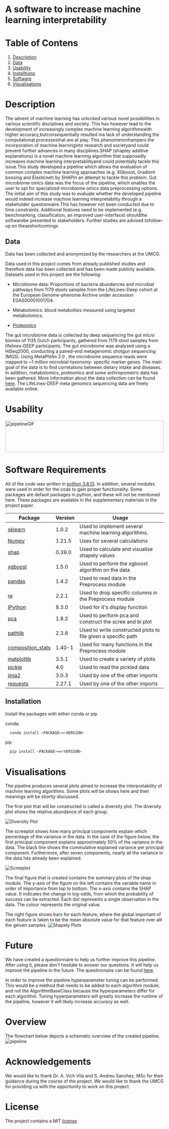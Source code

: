 # A software to increase machine learning interpretability

# Table of Contens
1. [Description](#Description)
2. [Data](#Data)
3. [Usability](#Usability)
4. [Installtions](#Installations)
5. [Software](#Software)
6. [Visualisations](#Visualisations)


# Description
The advent of  machine  learning has unlocked various novel  possibilities  in  various scientific  disciplines  and society.  This has  however  lead  to the  development  of increasingly complex machine learning algorithmswith higher accuracy,butconsequentially resulted ina lack of understanding the computational processesthat are at play.  This phenomenonhampers  the  incorporation  of machine  learninginto  research  and  societyand could prevent further  advances  in  many  disciplines.SHAP (shapley  additive  explanations)  is  a  novel  machine learning  algorithm  that supposedly  increases  machine learning interpretabilityand could potentially tackle this issue.This study developed a pipeline which allows the evaluation  of common complex  machine  learning approaches   (e.g.   XGboost,   Gradient   boosing   and Elasticnet) by   SHAPin  an   attempt   to   tackle   this problem. Gut microbiome omics data was the focus of the pipeline,   which enables   the   user   to   opt   for specialized   microbiome   omics   data preprocessing options. The  initial  aim  of  this  study  was  to  evaluate whether the  developed  pipeline  would indeed increase machine learning interpretability through a stakeholder questionnaire.This  has  however  not  been  conducted due to time constraints. Additional features need to be implemented   (e.g.   benchmarking,   classification, an improved   user-interface) shouldthe   softwarebe presented to stakeholders. Further studies are advised tofollow-up on theseshortcomings




## Data
Data has been collected and anonymized by the researchers at the UMCG. 

Data used in this project comes from already published studies and therefore data has been collected and has been made publicly available. Datasets used in this project are the following: 

-  Microbiome data: Proportions of bacteria abundances and microbial pathways from 1179 stools samples from the LifeLines-Deep cohort at the European Genome-phenome Archive under accession EGAS00001001704. 

- Metabolomics: blood metabolites measured using targeted metabolomics.  

- [Proteomics](https://www.olink.com)  

The gut microbiome data is collected by deep sequencing the gut micro biomes of 1135 Dutch participants, gathered from 1179 stool samples from lifelines-DEEP participants. The gut microbiome was analysed using a HiSeq2000, conducting a paired-end metagenomic shotgun sequencing (MGS). 
Using MetaPhlAn 2.0 , the microbiome sequence reads were mapped to ~1 million microbial-taxonomy- specific marker genes. The main goal of the data is to find correlations between dietary intake and diseases. In addition, metabolomics, proteomics and some anthropometric data has been gathered.
More information about the data collection can be found [here](https://ega-archive.org/studies/EGAS00001005027). 
The LifeLines-DEEP meta genomics sequencing data are freely available online. 

# Usability

<img src="Visualisations/Usage.gif" alt="pipelineGIF" height="100" width="100%">


# Software Requirements

All of the code was written in [python 3.8.13](https://www.python.org/downloads/release/python-3813/).
In addition, several modules were used in order for the code to gain proper functionality. Some packages are default 
packages in python, and these will not be mentioned here. These packages are available in the supplementary materials
in the project paper.

| Package                                                             | Version | Usage                                                         |
|---------------------------------------------------------------------|---------|---------------------------------------------------------------|
| [sklearn](https://scikit-learn.org/stable/supervised_learning.html) | 1.0.2   | Used to implement several  machine learning algorithms.       |
| [Numpy](https://numpy.org/)                                         | 1.21.5  | Uses for several calculations                                 |
| [shap](https://shap.readthedocs.io/en/latest/index.html)            | 0.39.0  | Used to calculate and visualise shapely values                |
| [xgboost](https://xgboost.readthedocs.io/en/stable/)                | 1.5.0   | Used to perform the xgboost algorithm on the data             |
| [pandas](https://pandas.pydata.org/docs/)                           | 1.4.2   | Used to read data in the Preprocess module                    |
| [re](https://docs.python.org/3/library/re.html)                     | 2.2.1   | Used to drop specific columns in the Preprocess module        |
| [IPython](https://pypi.org/project/ipython/)                        | 8.3.0   | Used for it's display function                                |
| [pca](https://pypi.org/project/pca/)                                | 1.8.2   | Used to perform pca and construct the scree and bi plot       |
| [pathlib](https://docs.python.org/3/library/pathlib.html)           | 2.3.6   | Used to write constructed plots to file given a specific path |
| [composition_stats](https://pypi.org/project/composition-stats/)    | 1.40-1  | Used for many functions in the Preprocess module              |
| [matplotlib](https://matplotlib.org/)                               | 3.5.1   | Used to create a variety of plots                             |
| [pickle](https://docs.python.org/3/library/pickle.html)             | 4.0     | Used to read the pickled data                                 |
| [jinja2](https://jinja.palletsprojects.com/en/3.0.x/)               | 3.0.3   | Used by one of the other imports                              |
| [requests](https://requests.readthedocs.io/en/latest/)              | 2.27.1  | Used by one of the other imports                              |


## Installation
Install the packages with either conda or pip.

conda:
```bash
  conda install <PACKAGE>=<VERSION>
```

pip
```bash
  pip install <PACKAGE>==<VERSION>
```


# Visualisations
The pipeline produces several plots aimed to increase the interpretability of machine learning algorithms.
Some plots will be shows here and their meanings will be shortly discussed.


The first plot that will be constructed is called a diversity plot. The diversity plot shows the relative abundance of each group.

![Diversity Plot](Visualisations/DiversityPlot.png)


The screeplot shows how many principal components explain which percentage of the variance in the data. In the case of the figure below, the first principal component explains approximately 50% of the variance in the data. The black line shows the cummulative explained variance per principal component. Furthermore, after seven components, nearly all the variance in the data has already been explained.

![Screeplot](Visualisations/Screeplot.png)



The final figure that is created contains the summary plots of the shap module. The y-axis of the figure on the left contains the variable name in order of importance from top to bottom. The x-axis contains the SHAP value. It indicates the change in log-odds, from which the probability of success can be extracted. Each dot represents a single observation in the data. The colour represents the original value.

The right figure shows bars for each feature, where the global important of each feature is taken to be the 
mean absolute value for that feature over alll the geiven samples.
![Shapely Plots](Visualisations/ShapelyPlots.png)


# Future
We have created a questionnaire to help us further improve this pipeline. After using it, please don't hesitate 
to answer our questions. It will help us improve the pipeline in the future. The questionnaire can be found
[here](https://docs.google.com/forms/d/e/1FAIpQLSc_e2J3mxyiqu-RCSdUfX8M3nImsFRcippZnV-pZy27q75qNQ/viewform).

In order to improve the pipeline hyperparameter tuning can be performed. This would be a method that needs to be added to each algorithm module,
and not the AlgorithmBaseClass because the hyperparameters differ for each algorithm. Tuning hyperparameters will greatly increase the runtime of the pipeline,
however it will likely increase accuracy as well.


# Overview

The flowchart below depicts a schematic overview of the created pipeline.
![pipeline](Visualisations/Flowchart.png)


# Acknowledgements
We would like to thank Dr. A. Vich Vila and S. Andreu Sanchez, MSc for their guidance during the course of the project. We would like
to thank the UMCG for providing us with the opportunity to work on this project. 


# License
The project contains a MIT [license](LICENSE)
